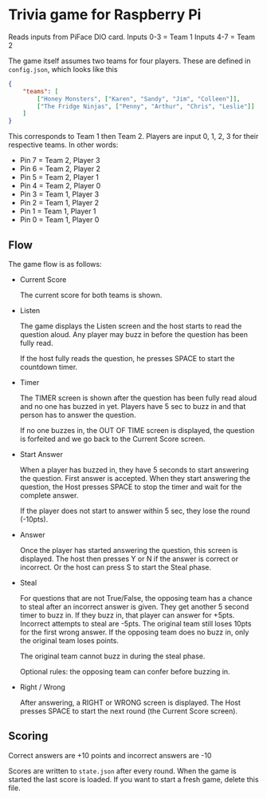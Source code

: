 # Trivia game for Raspberry Pi

Reads inputs from PiFace DIO card. 
Inputs 0-3 = Team 1
Inputs 4-7 = Team 2

The game itself assumes two teams for four players. These are defined in
`config.json`, which looks like this

```json
{
    "teams": [
        ["Honey Monsters", ["Karen", "Sandy", "Jim", "Colleen"]],
        ["The Fridge Ninjas", ["Penny", "Arthur", "Chris", "Leslie"]]
    ]
}
```

This corresponds to Team 1 then Team 2. Players are input 0, 1, 2, 3 
for their respective teams. In other words:

* Pin 7 = Team 2, Player 3
* Pin 6 = Team 2, Player 2
* Pin 5 = Team 2, Player 1
* Pin 4 = Team 2, Player 0
* Pin 3 = Team 1, Player 3
* Pin 2 = Team 1, Player 2
* Pin 1 = Team 1, Player 1
* Pin 0 = Team 1, Player 0

## Flow

The game flow is as follows:
* Current Score

    The current score for both teams is shown.

* Listen

    The game displays the Listen screen and the host starts
    to read the question aloud. Any player may buzz in before
    the question has been fully read. 

    If the host fully reads the question, he presses SPACE to
    start the countdown timer.

* Timer

    The TIMER screen is shown after the question has been fully
    read aloud and no one has buzzed in yet. Players have 5 sec
    to buzz in and that person has to answer the question. 

    If no one buzzes in, the OUT OF TIME screen is displayed, 
    the question is forfeited and we go back to the Current 
    Score screen.

* Start Answer

    When a player has buzzed in, they have 5 seconds to start
    answering the question. First answer is accepted. When they
    start answering the question, the Host presses SPACE to 
    stop the timer and wait for the complete answer. 

    If the player does not start to answer within 5 sec, they
    lose the round (-10pts). 

* Answer
    
    Once the player has started answering the question, this
    screen is displayed. The host then presses Y or N if the
    answer is correct or incorrect. Or the host can press S
    to start the Steal phase.

* Steal

    For questions that are not True/False, the opposing team
    has a chance to steal after an incorrect answer is given.
    They get another 5 second timer to buzz in. If they
    buzz in, that player can answer for +5pts. Incorrect
    attempts to steal are -5pts. The original team still loses
    10pts for the first wrong answer. If the opposing
    team does no buzz in, only the original team loses points.

    The original team cannot buzz in during the steal phase.

    Optional rules: the opposing team can confer before buzzing
    in. 

* Right / Wrong
    
    After answering, a RIGHT or WRONG screen is displayed. The
    Host presses SPACE to start the next round (the Current
    Score screen).

## Scoring

Correct answers are +10 points and incorrect answers are -10 

Scores are written to `state.json` after every round. When the
game is started the last score is loaded. If you want to start
a fresh game, delete this file.

